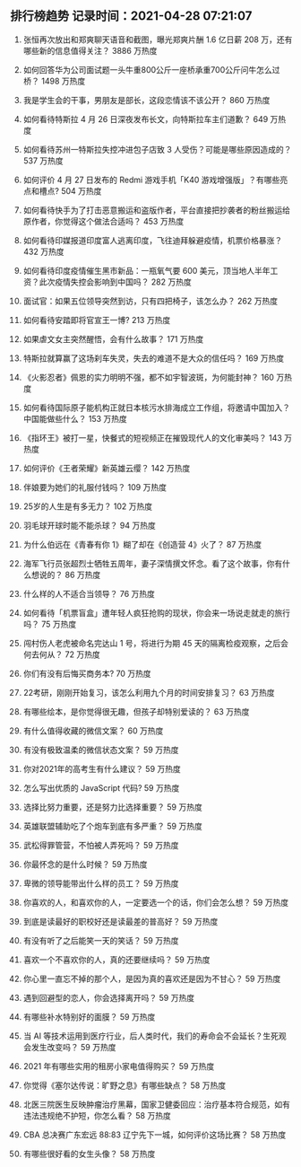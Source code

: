 
## 排行榜趋势 记录时间：2021-04-28 07:21:07
  
  1. 张恒再次放出和郑爽聊天语音和截图，曝光郑爽片酬 1.6 亿日薪 208 万，还有哪些新的信息值得关注？ 3886 万热度
    
  2. 如何回答华为公司面试题一头牛重800公斤一座桥承重700公斤问牛怎么过桥？ 1498 万热度
    
  3. 我是学生会的干事，男朋友是部长，这段恋情该不该公开？ 860 万热度
    
  4. 如何看待特斯拉 4 月 26 日深夜发布长文，向特斯拉车主们道歉？ 649 万热度
    
  5. 如何看待苏州一特斯拉失控冲进包子店致 3 人受伤？可能是哪些原因造成的？ 537 万热度
    
  6. 如何评价 4 月 27 日发布的 Redmi 游戏手机「K40 游戏增强版」？有哪些亮点和槽点? 504 万热度
    
  7. 如何看待快手为了打击恶意搬运和盗版作者，平台直接把抄袭者的粉丝搬运给原作者，你觉得这个做法合适吗？ 453 万热度
    
  8. 如何看待印媒报道印度富人逃离印度，飞往迪拜躲避疫情，机票价格暴涨？ 432 万热度
    
  9. 如何看待印度疫情催生黑市新品：一瓶氧气要 600 美元，顶当地人半年工资？此次疫情失控会影响到中国吗？ 282 万热度
    
  10. 面试官：如果五位领导突然到访，只有四把椅子，该怎么办？ 262 万热度
    
  11. 如何看待安踏即将官宣王一博? 213 万热度
    
  12. 如果虐文女主突然醒悟，会有什么故事？ 171 万热度
    
  13. 特斯拉就算赢了这场刹车失灵，失去的难道不是大众的信任吗？ 169 万热度
    
  14. 《火影忍者》佩恩的实力明明不强，都不如宇智波斑，为何能封神？ 160 万热度
    
  15. 如何看待国际原子能机构正就日本核污水排海成立工作组，将邀请中国加入？中国能做些什么？ 153 万热度
    
  16. 《指环王》被打一星，快餐式的短视频正在摧毁现代人的文化审美吗？ 143 万热度
    
  17. 如何评价《王者荣耀》新英雄云缨？ 142 万热度
    
  18. 伴娘要为她们的礼服付钱吗？ 109 万热度
    
  19. 25岁的人生是有多无力？ 102 万热度
    
  20. 羽毛球开球时能不能杀球？ 94 万热度
    
  21. 为什么伯远在《青春有你 1》糊了却在《创造营 4》火了？ 87 万热度
    
  22. 海军飞行员张超烈士牺牲五周年，妻子深情撰文怀念。看了这个故事，你有什么想说的？ 86 万热度
    
  23. 什么样的人不适合当领导？ 76 万热度
    
  24. 如何看待「机票盲盒」遭年轻人疯狂抢购的现状，你会来一场说走就走的旅行吗？ 75 万热度
    
  25. 闯村伤人老虎被命名完达山 1 号，将进行为期 45 天的隔离检疫观察，之后会何去何从？ 72 万热度
    
  26. 你们有没有后悔买商务本? 70 万热度
    
  27. 22考研，刚刚开始复习，该怎么利用九个月的时间安排复习？ 63 万热度
    
  28. 有哪些绘本，是你觉得很无趣，但孩子却特别爱读的？ 63 万热度
    
  29. 有什么值得收藏的微信文案？ 60 万热度
    
  30. 有没有极致温柔的微信状态文案？ 59 万热度
    
  31. 你对2021年的高考生有什么建议？ 59 万热度
    
  32. 怎么写出优质的 JavaScript 代码? 59 万热度
    
  33. 选择比努力重要，还是努力比选择重要？ 59 万热度
    
  34. 英雄联盟辅助吃了个炮车到底有多严重？ 59 万热度
    
  35. 武松得罪管营，不怕被人弄死吗？ 59 万热度
    
  36. 你最怀念的是什么时候？ 59 万热度
    
  37. 卑微的领导能带出什么样的员工？ 59 万热度
    
  38. 你喜欢的人，和喜欢你的人，一定要选一个的话，你们会怎么想？ 59 万热度
    
  39. 到底是读最好的职校好还是读最差的普高好？ 59 万热度
    
  40. 有没有听了之后能笑一天的笑话？ 59 万热度
    
  41. 喜欢一个不喜欢你的人，真的还要继续吗？ 59 万热度
    
  42. 你心里一直忘不掉的那个人，是因为真的喜欢还是因为不甘心？ 59 万热度
    
  43. 遇到回避型的恋人，你会选择离开吗？ 59 万热度
    
  44. 有哪些补水特别好的面膜？ 59 万热度
    
  45. 当 AI 等技术运用到医疗行业，后人类时代，我们的寿命会不会延长？生死观会发生改变吗？ 59 万热度
    
  46. 2021 年有哪些实用的租房小家电值得购买？ 59 万热度
    
  47. 你觉得《塞尔达传说：旷野之息》有哪些缺点？ 58 万热度
    
  48. 北医三院医生反映肿瘤治疗黑幕，国家卫健委回应：治疗基本符合规范，如有违法违规绝不护短，你怎么看？ 58 万热度
    
  49. CBA 总决赛广东宏远 88:83 辽宁先下一城，如何评价这场比赛？ 58 万热度
    
  50. 有哪些很好看的女生头像？ 58 万热度
    